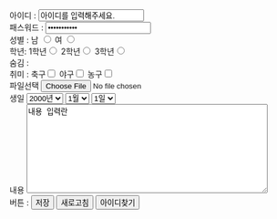 


<form name="form" method="post" action="save.jsp">	
아이디 : <input type="text" name="이름" value="아이디를 입력해주세요." ><br>
패스워드 : <input type="password" value="암호를 입력해주세요."> <br>
성별 : 남 <input type="radio" name="gender" value="남">
여 <input type="radio" name="gender" value="여"><br>
학년: 1학년<input type="radio" name="grade" value="1학년">
2학년<input type="radio" name="grade" value="1학년">
3학년<input type="radio" name="grade" value="1학년"><br>
숨김 : <input type="hidden" name="" value=""> <br>
취미 : 축구<input type="checkbox" name="hobby" value="축구">
야구<input type="checkbox" name="hobby" value="야구">
농구<input type="checkbox" name="hobby" value="농구"><br>
 파일선택
<input type="file" name="myfile"><br>
생일 <select name="year">
			<option value="2000">2000년</option>
			<option value="2001">2001년</option>
			<option value="2000">2002년</option>
		</select>
		<select name="month">
			<option value="1">1월</option>
			<option value="2">2월</option>
			<option value="3">3월</option>
		</select>
		<select name="day">
			<option value="1">1일</option>
			<option value="2">2일</option>
			<option value="3">3일</option>
		</select>
		<br>
	<!-- cols : 넓이 rows : 높이-->
내용	<textarea name="content" cols="50" rows="10">내용 입력란</textarea>
<br>
<!-- submit : 전송 reset : 리셋 button : 기능없음-->
버튼 : <input type="submit" value="저장">
			<input type="reset" value="새로고침">
			<input type="button" value="아이디찾기"><br>
</form>
